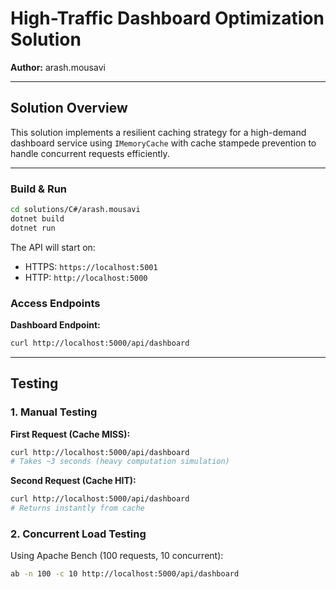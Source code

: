 # High-Traffic Dashboard Optimization Solution

**Author:** arash.mousavi

---

## Solution Overview

This solution implements a resilient caching strategy for a high-demand dashboard service using `IMemoryCache` with cache stampede prevention to handle concurrent requests efficiently.


---


### Build & Run

```bash
cd solutions/C#/arash.mousavi
dotnet build
dotnet run
```

The API will start on:
- HTTPS: `https://localhost:5001`
- HTTP: `http://localhost:5000`

### Access Endpoints

**Dashboard Endpoint:**
```bash
curl http://localhost:5000/api/dashboard
```

---

## Testing

### 1. Manual Testing

**First Request (Cache MISS):**
```bash
curl http://localhost:5000/api/dashboard
# Takes ~3 seconds (heavy computation simulation)
```

**Second Request (Cache HIT):**
```bash
curl http://localhost:5000/api/dashboard
# Returns instantly from cache
```

### 2. Concurrent Load Testing

Using Apache Bench (100 requests, 10 concurrent):
```bash
ab -n 100 -c 10 http://localhost:5000/api/dashboard
```
